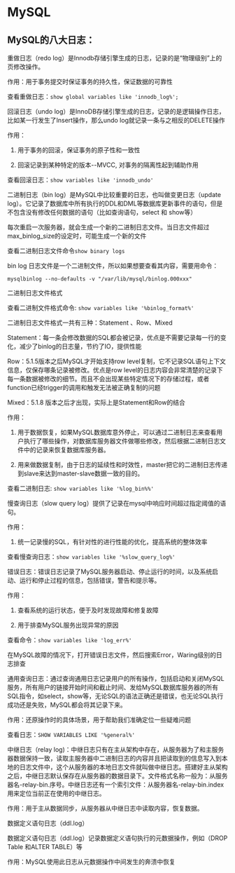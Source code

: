 # MySQL

## MySQL的八大日志：

重做日志（redo log）是Innodb存储引擎生成的日志，记录的是“物理级别”上的页修改操作。

作用：用于事务提交时保证事务的持久性，保证数据的可靠性

查看重做日志：```show global variables like 'innodb_log%';```



回滚日志（undo log）是InnoDB存储引擎生成的日志，记录的是逻辑操作日志，比如某一行发生了Insert操作，那么undo log就记录一条与之相反的DELETE操作

作用：

1. 用于事务的回滚，保证事务的原子性和一致性

2. 回滚记录到某种特定的版本--MVCC, 对事务的隔离性起到辅助作用

查看回滚日志：``show variables like 'innodb_undo'``



二进制日志（bin log）是MySQL中比较重要的日志，也叫做变更日志（update log）。它记录了数据库中所有执行的DDL和DML等数据库更新事件的语句，但是不包含没有修改任何数据的语句（比如查询语句，select 和 show等）

每次重启一次服务器，就会生成一个新的二进制日志文件。当日志文件超过max_binlog_size的设定时，可能生成一个新的文件

查看二进制日志文件命令``show binary logs``

bin log 日志文件是一个二进制文件，所以如果想要查看其内容，需要用命令：

``mysqlbinlog --no-defaults -v "/var/lib/mysql/binlog.000xxx"``



二进制日志文件格式

查看二进制文件格式命令: ``show variables like '%binlog_format%'``

二进制日志文件格式一共有三种：Statement 、Row、Mixed

Statement：每一条会修改数据的SQL都会被记录，优点是不需要记录每一行的变化，减少了binlog的日志量，节约了IO，提供性能

Row：5.1.5版本之后MySQL才开始支持row level复制，它不记录SQL语句上下文信息，仅保存哪条记录被修改。优点是row level的日志内容会非常清楚的记录下每一条数据被修改的细节。而且不会出现某些特定情况下的存储过程，或者function已经trigger的调用和触发无法被正确复制的问题

Mixed：5.1.8 版本之后才出现，实际上是Statement和Row的结合



作用：

1. 用于数据恢复，如果MySQL数据库意外停止，可以通过二进制日志来查看用户执行了哪些操作，对数据库服务器文件做哪些修改，然后根据二进制日志文件中的记录来恢复数据库服务器。

2. 用来做数据复制，由于日志的延续性和时效性，master把它的二进制日志传递到slave来达到master-slave数据一致的目的。

查看二进制日志: ``show variables like '%log_bin%%'``



慢查询日志（slow query log）提供了记录在mysql中响应时间超过指定阈值的语句。

作用：

1. 统一记录慢的SQL，有针对性的进行性能的优化，提高系统的整体效率

查看慢查询日志：``show variables like '%slow_query_log%'``



错误日志：错误日志记录了MySQL服务器启动、停止运行的时间，以及系统启动、运行和停止过程的信息，包括错误，警告和提示等。

作用：

1. 查看系统的运行状态，便于及时发现故障和修复故障

2. 用于排查MySQL服务出现异常的原因

查看命令：``show variables like 'log_err%'``

在MySQL故障的情况下，打开错误日志文件，然后搜索Error，Waring级别的日志排查



通用查询日志：通过查询通用日志记录用户的所有操作，包括启动和关闭MySQL服务，所有用户的链接开始时间和截止时间、发给MySQL数据库服务器的所有SQL指令，如select，show等，无论SQL的语法正确还是错误，也无论SQL执行成功还是失败，MySQL都会将其记录下来。

作用：还原操作时的具体场景，用于帮助我们准确定位一些疑难问题

查看日志：``SHOW VARIABLES LIKE '%general%'``



中继日志（relay log)：中继日志只有在主从架构中存在，从服务器为了和主服务器数据保持一致，读取主服务器中二进制日志的内容并且把读取到的信息写入到本地的日志文件中，这个从服务器的本地日志文件就叫做中继日志。搭建好主从架构之后，中继日志默认保存在从服务器的数据目录下。文件格式名称一般为：从服务器名-relay-bin.序号。中继日志还有一个索引文件：从服务器名-relay-bin.index 用来定位当前正在使用的中继日志。

作用：用于主从数据同步，从服务器从中继日志中读取内容，恢复数据。



数据定义语句日志（ddl.log）

数据定义语句日志（ddl.log）记录数据定义语句执行的元数据操作，例如（DROP Table 和ALTER TABLE）等

作用：MySQL使用此日志从元数据操作中间发生的奔溃中恢复










